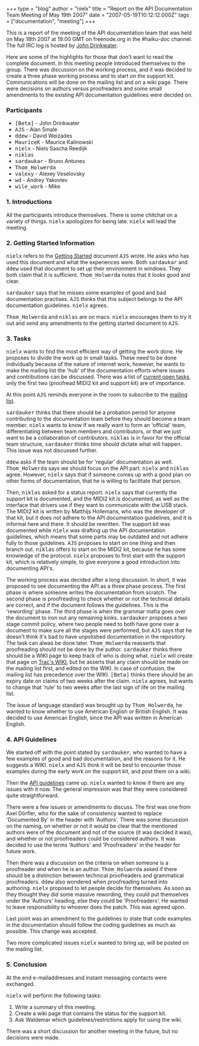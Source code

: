 +++
type = "blog"
author = "nielx"
title = "Report on the API Documentation Team Meeting of May 19th 2007"
date = "2007-05-19T10:12:12.000Z"
tags = ["documentation", "meeting"]
+++

<p>This is a report of the meeting of the API documentation team that was held on May 18th 2007 at 19:00 GMT on freenode.org in the #haiku-doc channel. The full IRC log is hosted by <a href="http://johndrinkwater.name/files/haiku/irclogs/20070518-%23haiku-doc.log">John Drinkwater</a>.<p>

<p>Here are some of the highlights for those that don't want to read the complete document. In this meeting people introduced themselves to the group. There was discussion on the working process, and it was decided to create a three phase working process and to start on the support kit. Communications will be done on the mailing list and on a wiki page. There were decisions on authors versus proofreaders and some small amendments to the existing API documentation guidelines were decided on.</p>

<h3>Participants</h3>
<ul>
  <li><tt>[Beta]</tt> - John Drinkwater</li>
  <li><tt>AJS</tt> - Alan Smale</li>
  <li><tt>ddew</tt> - David Weizades</li>
  <li><tt>MauriceK</tt> - Maurice Kalinowski</li>
  <li><tt>nielx</tt> - Niels Sascha Reedijk</li>
  <li><tt>niklas</tt></li>
  <li><tt>sardaukar</tt> - Bruno Antunes</li>
  <li><tt>Thom_Holwerda</tt></li>
  <li><tt>valexy</tt> - Alexey Veselovsky</li>
  <li><tt>wd</tt> - Andrey Yakovlev</li>
  <li><tt>wile_work</tt> - Mike</li>
</ul>

<h3>1. Introductions</h3>

<p>All the participants introduce themselves. There is some chitchat on a variety of things. <tt>nielx</tt> apologizes for being late. <tt>nielx</tt> will lead the meeting.</p>

<h3>2. Getting Started Information</h3>

<p><tt>nielx</tt> refers to the <a href="http://haiku-os.org/documents/dev/haiku_documentation_team_how_to">Getting Started</a> document <tt>AJS</tt> wrote. He asks who has used this document and what the experiences were. Both <tt>sardaukar</tt> and <tt>ddew</tt> used that document to set up their environment in windows. They both claim that it is sufficient. <tt>Thom_Holwerda</tt> notes that it looks good and clear.</p>

<p><tt>sardauker</tt> says that he misses some examples of good and bad documentation practises. <tt>AJS</tt> thinks that this subject belongs to the API documentation guidelines. <tt>nielx</tt> agrees.</p>

<p><tt>Thom_Holwerda</tt> and <tt>niklas</tt> are on macs. <tt>nielx</tt> encourages them to try it out and send any amendments to the getting started document to <tt>AJS</tt>.</p>

<h3>3. Tasks</h3>

<p><tt>nielx</tt> wants to find the most efficient way of getting the work done. He proposes to divide the work up in small tasks. These need to be done individually because of the nature of internet work, however, he wants to make the mailing list the 'hub' of the documentation efforts where issues and contributions can be discussed. There was a list of <a href="http://www.freelists.org/archives/haiku-doc/04-2007/msg00016.html">current open tasks</a>, only the first two (proofread MIDI2 kit and support kit) are of importance.</p>

<p>At this point <tt>AJS</tt> reminds everyone in the room to subscribe to the <a href="http://www.freelists.org/list/haiku-doc">mailing list</a>.</p>

<p><tt>sardauker</tt> thinks that there should be a probation period for anyone contributing to the documentation team before they should become a team member. <tt>nielx</tt> wants to know if we really want to form an 'official' team, differentiating between team members and contributors, or that we just want to be a collaboration of contributors. <tt>niklas</tt> is in favor for the official team structure, <tt>sardauker</tt> thinks time should dictate what will happen. This issue was not discussed further.</p>

<p><tt>ddew</tt> asks if the team should be for 'regular' documentation as well. <tt>Thom_Holwerda</tt> says we should focus on the API part. <tt>nielx</tt> and <tt>niklas</tt> agree. However, <tt>nielx</tt> says that if someone comes up with a good plan on other forms of documentation, that he is willing to facilitate that person.</p>

<p>Then, <tt>niklas</tt> asked for a status report. <tt>nielx</tt> says that currently the support kit is documented, and the MIDI2 kit is documented, as well as the interface that drivers use if they want to communicate with the USB stack. The MIDI2 kit is written by Matthijs Hollemans, who was the developer of that kit, but it does not adhere to the API documentation guidelines, and it is informal here and there. It should be rewritten. The support kit was documented while <tt>nielx</tt> was drafting up the API documentation guidelines, which means that some parts may be outdated and not adhere fully to those guidelines. <tt>AJS</tt> proposes to start on one thing and then branch out. <tt>niklas</tt> offers to start on the MIDI2 kit, because he has some knowledge of the protocol. <tt>nielx</tt> proposes to first start with the support kit, which is relatively simple, to give everyone a good introduction into documenting API's.</p>

<p>The working process was decided after a long discussion. In short, it was proposed to see documenting the API as a three phase process. The first phase is where someone writes the documentation from scratch. The second phase is proofreading to check whether or not the technical details are correct, and if the document follows the guidelines. This is the 'rewording' phase. The third phase is when the grammar mafia goes over the document to iron out any remaining kinks. <tt>sardauker</tt> proposes a two stage commit policy, where two people need to both have gone over a document to make sure all the stages were performed, but <tt>AJS</tt> says that he doesn't think it's bad to have unpolished documentation in the repository. The task can alwas be done later. <tt>Thom_Holwerda</tt> reasserts that proofreading should not be done by the author. <tt>sardauker</tt> thinks there should be a WIKI page to keep track of who is doing what. <tt>nielx</tt> will create that page on <a href="http://dev.haiku-os.org/">Trac's WIKI</a>, but he asserts that any claim should be made on the mailing list first, and edited on the WIKI. In case of confusion, the mailing list has precedence over the WIKI. <tt>[Beta]</tt> thinks there should be an expiry date on claims of two weeks after the claim. <tt>nielx</tt> agrees, but wants to change that 'rule' to two weeks after the last sign of life on the mailing list.</p>

<p>The issue of language standard was brought up by <tt>Thom_Holwerda</tt>, he wanted to know whether to use American English or British English. It was decided to use American English, since the API was written in American English.</p>

<h3>4. API Guidelines</h3>

<p>We started off with the point stated by <tt>sardauker</tt>, who wanted to have a few examples of good and bad documentation, and the reasons for it. He suggests a WIKI. <tt>nielx</tt> and <tt>AJS</tt> think it will be best to encounter those examples during the early work on the support kit, and post them on a wiki.</p>

<p>Then the <a href="http://factory.haiku-os.org/documentation/Haiku_Book_doxygen/html/apidoc.html">API guidelines</a> came up. <tt>nielx</tt> wanted to know if there are any issues with it now. The general impression was that they were considered quite straightforward.</p>

<p>There were a few issues or amendments to discuss. The first was one from Axel Dörfler, who for the sake of consistency wanted to replace 'Documented By' in the header with 'Authors'. There was some discussion on the naming, on whether or not it would be clear that the mentioned authors were of the document and not of the source (it was decided it was), and whether or not proofreaders could be considered authors. It was decided to use the terms 'Authors' and 'Proofreaders' in the header for future work.</p>

<p>Then there was a discussion on the criteria on when someone is a proofreader and when he is an author. <tt>Thom_Holwerda</tt> asked if there should be a distinction between technical proofreaders and grammatical proofreaders. <tt>ddew</tt> also wondered when proofreading turned into authoring. <tt>nielx</tt> proposed to let people decide for themselves. As soon as they thought they did some massive rewording, they could put themselves under the 'Authors' heading, else they could be 'Proofreaders'. He wanted to leave responsibility to whoever does the patch. This was agreed upon.</p>

<p>Last point was an amendment to the guidelines to state that code examples in the documentation should follow the coding guidelines as much as possible. This change was accepted.</p>

<p>Two more complicated issues <tt>nielx</tt> wanted to bring up, will be posted on the mailing list.</p>

<h3>5. Conclusion</h3>

<p>At the end e-mailaddresses and instant messaging contacts were exchanged.</p>

<p><tt>nielx</tt> will perform the following tasks:</p>

<ol>
  <li>Write a summary of this meeting.</li>
  <li>Create a wiki page that contains the status for the support kit.</li>
  <li>Ask Waldemar which guidelines/restrictions apply for using the wiki.</li>
</ol>

<p>There was a short discussion for another meeting in the future, but no decisions were made.</p>